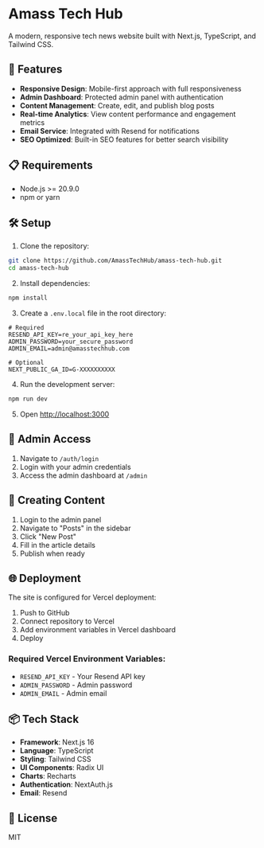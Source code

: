 # Amass Tech Hub

A modern, responsive tech news website built with Next.js, TypeScript, and Tailwind CSS.

## 🚀 Features

- **Responsive Design**: Mobile-first approach with full responsiveness
- **Admin Dashboard**: Protected admin panel with authentication
- **Content Management**: Create, edit, and publish blog posts
- **Real-time Analytics**: View content performance and engagement metrics
- **Email Service**: Integrated with Resend for notifications
- **SEO Optimized**: Built-in SEO features for better search visibility

## 📋 Requirements

- Node.js >= 20.9.0
- npm or yarn

## 🛠️ Setup

1. Clone the repository:
```bash
git clone https://github.com/AmassTechHub/amass-tech-hub.git
cd amass-tech-hub
```

2. Install dependencies:
```bash
npm install
```

3. Create a `.env.local` file in the root directory:
```env
# Required
RESEND_API_KEY=re_your_api_key_here
ADMIN_PASSWORD=your_secure_password
ADMIN_EMAIL=admin@amasstechhub.com

# Optional
NEXT_PUBLIC_GA_ID=G-XXXXXXXXXX
```

4. Run the development server:
```bash
npm run dev
```

5. Open [http://localhost:3000](http://localhost:3000)

## 🔐 Admin Access

1. Navigate to `/auth/login`
2. Login with your admin credentials
3. Access the admin dashboard at `/admin`

## 📝 Creating Content

1. Login to the admin panel
2. Navigate to "Posts" in the sidebar
3. Click "New Post"
4. Fill in the article details
5. Publish when ready

## 🌐 Deployment

The site is configured for Vercel deployment:

1. Push to GitHub
2. Connect repository to Vercel
3. Add environment variables in Vercel dashboard
4. Deploy

### Required Vercel Environment Variables:
- `RESEND_API_KEY` - Your Resend API key
- `ADMIN_PASSWORD` - Admin password
- `ADMIN_EMAIL` - Admin email

## 📦 Tech Stack

- **Framework**: Next.js 16
- **Language**: TypeScript
- **Styling**: Tailwind CSS
- **UI Components**: Radix UI
- **Charts**: Recharts
- **Authentication**: NextAuth.js
- **Email**: Resend

## 📄 License

MIT
